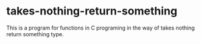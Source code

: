 # takes-nothing-return-something
This is a program for functions in C programing in the way of takes nothing return something type.
